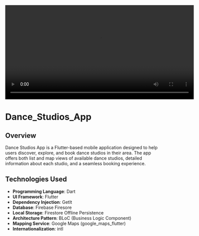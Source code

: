 <div align="center">
  <video src="https://github.com/user-attachments/assets/e75f2106-e805-4c99-94c5-4e58662a72ce" controls width="600">
    Twoja przeglądarka nie obsługuje elementu wideo.
  </video>
</div>

# Dance_Studios_App
## Overview <br>
Dance Studios App is a Flutter-based mobile application designed to help users discover, explore, and book dance studios in their area. The app offers both list and map views of available dance studios, detailed information about each studio, and a seamless booking experience.

## Technologies Used
- **Programming Language**: Dart
- **UI Framework**: Flutter
- **Dependency Injection**: GetIt
- **Database**: Firebase Firesore
- **Local Storage**: Firestore Offline Persistence
- **Architecture Pattern**: BLoC (Business Logic Component)
- **Mapping Service**: Google Maps (google_maps_flutter)
- **Internationalization**: intl
